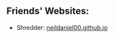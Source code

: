 ## Friends' Websites:

<ul>
<li>Shredder: <a href="blaze8834.github.io>blaze8834.github.io</a></li>
<li>Neildaniel100: <a href="neildaniel00.github.io>neildaniel00.github.io</a></li>
</ul>
